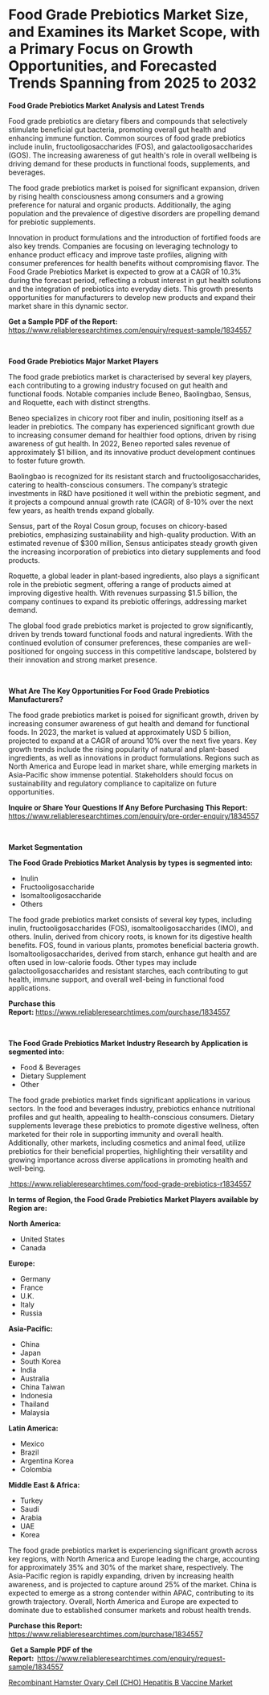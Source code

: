 <p><h1>Food Grade Prebiotics Market Size, and Examines its Market Scope, with a Primary Focus on Growth Opportunities, and Forecasted Trends Spanning from 2025 to 2032</h1></p><p><strong>Food Grade Prebiotics Market Analysis and Latest Trends</strong></p>
<p><p>Food grade prebiotics are dietary fibers and compounds that selectively stimulate beneficial gut bacteria, promoting overall gut health and enhancing immune function. Common sources of food grade prebiotics include inulin, fructooligosaccharides (FOS), and galactooligosaccharides (GOS). The increasing awareness of gut health's role in overall wellbeing is driving demand for these products in functional foods, supplements, and beverages.</p><p>The food grade prebiotics market is poised for significant expansion, driven by rising health consciousness among consumers and a growing preference for natural and organic products. Additionally, the aging population and the prevalence of digestive disorders are propelling demand for prebiotic supplements. </p><p>Innovation in product formulations and the introduction of fortified foods are also key trends. Companies are focusing on leveraging technology to enhance product efficacy and improve taste profiles, aligning with consumer preferences for health benefits without compromising flavor. The Food Grade Prebiotics Market is expected to grow at a CAGR of 10.3% during the forecast period, reflecting a robust interest in gut health solutions and the integration of prebiotics into everyday diets. This growth presents opportunities for manufacturers to develop new products and expand their market share in this dynamic sector.</p></p>
<p><strong>Get a Sample PDF of the Report:&nbsp;</strong> <a href="https://www.reliableresearchtimes.com/enquiry/request-sample/1834557?utm_campaign=3269&utm_medium=2&utm_source=Github&utm_content=ia&utm_term=09032025&utm_id=food-grade-prebiotics">https://www.reliableresearchtimes.com/enquiry/request-sample/1834557</a></p>
<p>&nbsp;</p>
<p><strong>Food Grade Prebiotics Major Market Players</strong></p>
<p><p>The food grade prebiotics market is characterised by several key players, each contributing to a growing industry focused on gut health and functional foods. Notable companies include Beneo, Baolingbao, Sensus, and Roquette, each with distinct strengths.</p><p>Beneo specializes in chicory root fiber and inulin, positioning itself as a leader in prebiotics. The company has experienced significant growth due to increasing consumer demand for healthier food options, driven by rising awareness of gut health. In 2022, Beneo reported sales revenue of approximately $1 billion, and its innovative product development continues to foster future growth.</p><p>Baolingbao is recognized for its resistant starch and fructooligosaccharides, catering to health-conscious consumers. The company’s strategic investments in R&D have positioned it well within the prebiotic segment, and it projects a compound annual growth rate (CAGR) of 8-10% over the next few years, as health trends expand globally.</p><p>Sensus, part of the Royal Cosun group, focuses on chicory-based prebiotics, emphasizing sustainability and high-quality production. With an estimated revenue of $300 million, Sensus anticipates steady growth given the increasing incorporation of prebiotics into dietary supplements and food products.</p><p>Roquette, a global leader in plant-based ingredients, also plays a significant role in the prebiotic segment, offering a range of products aimed at improving digestive health. With revenues surpassing $1.5 billion, the company continues to expand its prebiotic offerings, addressing market demand.</p><p>The global food grade prebiotics market is projected to grow significantly, driven by trends toward functional foods and natural ingredients. With the continued evolution of consumer preferences, these companies are well-positioned for ongoing success in this competitive landscape, bolstered by their innovation and strong market presence.</p></p>
<p>&nbsp;</p>
<p><strong>What Are The Key Opportunities For Food Grade Prebiotics Manufacturers?</strong></p>
<p><p>The food grade prebiotics market is poised for significant growth, driven by increasing consumer awareness of gut health and demand for functional foods. In 2023, the market is valued at approximately USD 5 billion, projected to expand at a CAGR of around 10% over the next five years. Key growth trends include the rising popularity of natural and plant-based ingredients, as well as innovations in product formulations. Regions such as North America and Europe lead in market share, while emerging markets in Asia-Pacific show immense potential. Stakeholders should focus on sustainability and regulatory compliance to capitalize on future opportunities.</p></p>
<p><strong>Inquire or Share Your Questions If Any Before Purchasing This Report:</strong> <a href="https://www.reliableresearchtimes.com/enquiry/pre-order-enquiry/1834557?utm_campaign=3269&utm_medium=2&utm_source=Github&utm_content=ia&utm_term=09032025&utm_id=food-grade-prebiotics">https://www.reliableresearchtimes.com/enquiry/pre-order-enquiry/1834557</a></p>
<p>&nbsp;</p>
<p><strong>Market Segmentation</strong></p>
<p><strong>The Food Grade Prebiotics Market Analysis by types is segmented into:</strong></p>
<p><ul><li>Inulin</li><li>Fructooligosaccharide</li><li>Isomaltooligosaccharide</li><li>Others</li></ul></p>
<p><p>The food grade prebiotics market consists of several key types, including inulin, fructooligosaccharides (FOS), isomaltooligosaccharides (IMO), and others. Inulin, derived from chicory roots, is known for its digestive health benefits. FOS, found in various plants, promotes beneficial bacteria growth. Isomaltooligosaccharides, derived from starch, enhance gut health and are often used in low-calorie foods. Other types may include galactooligosaccharides and resistant starches, each contributing to gut health, immune support, and overall well-being in functional food applications.</p></p>
<p><strong>Purchase this Report:&nbsp;</strong><a href="https://www.reliableresearchtimes.com/purchase/1834557?utm_campaign=3269&utm_medium=2&utm_source=Github&utm_content=ia&utm_term=09032025&utm_id=food-grade-prebiotics">https://www.reliableresearchtimes.com/purchase/1834557</a></p>
<p>&nbsp;</p>
<p><strong>The Food Grade Prebiotics Market Industry Research by Application is segmented into:</strong></p>
<p><ul><li>Food & Beverages</li><li>Dietary Supplement</li><li>Other</li></ul></p>
<p><p>The food grade prebiotics market finds significant applications in various sectors. In the food and beverages industry, prebiotics enhance nutritional profiles and gut health, appealing to health-conscious consumers. Dietary supplements leverage these prebiotics to promote digestive wellness, often marketed for their role in supporting immunity and overall health. Additionally, other markets, including cosmetics and animal feed, utilize prebiotics for their beneficial properties, highlighting their versatility and growing importance across diverse applications in promoting health and well-being.</p></p>
<p><a href="https://www.reliableresearchtimes.com/food-grade-prebiotics-r1834557?utm_campaign=3269&utm_medium=2&utm_source=Github&utm_content=ia&utm_term=09032025&utm_id=food-grade-prebiotics">&nbsp;https://www.reliableresearchtimes.com/food-grade-prebiotics-r1834557</a></p>
<p><strong>In terms of Region, the Food Grade Prebiotics Market Players available by Region are:</strong></p>
<p>
    <p> <strong> North America: </strong>
        <ul>
            <li>United States</li>
            <li>Canada</li>
        </ul>
        </p> 
    <p> <strong> Europe: </strong>
        <ul>
            <li>Germany</li>
            <li>France</li>
            <li>U.K.</li>
            <li>Italy</li>
            <li>Russia</li>
        </ul>
        </p> 
    <p> <strong> Asia-Pacific: </strong>
        <ul>
            <li>China</li>
            <li>Japan</li>
            <li>South Korea</li>
            <li>India</li>
            <li>Australia</li>
            <li>China Taiwan</li>
            <li>Indonesia</li>
            <li>Thailand</li>
            <li>Malaysia</li>
        </ul>
        </p> 
    <p> <strong> Latin America: </strong>
        <ul>
            <li>Mexico</li>
            <li>Brazil</li>
            <li>Argentina Korea</li>
            <li>Colombia</li>
        </ul>
        </p> 
    <p> <strong> Middle East & Africa: </strong>
        <ul>
            <li>Turkey</li>
            <li>Saudi</li>
            <li>Arabia</li>
            <li>UAE</li>
            <li>Korea</li>
        </ul>
    </p>
    </p>
<p><p>The food grade prebiotics market is experiencing significant growth across key regions, with North America and Europe leading the charge, accounting for approximately 35% and 30% of the market share, respectively. The Asia-Pacific region is rapidly expanding, driven by increasing health awareness, and is projected to capture around 25% of the market. China is expected to emerge as a strong contender within APAC, contributing to its growth trajectory. Overall, North America and Europe are expected to dominate due to established consumer markets and robust health trends.</p></p>
<p><strong>Purchase this Report: </strong><a href="https://www.reliableresearchtimes.com/purchase/1834557?utm_campaign=3269&utm_medium=2&utm_source=Github&utm_content=ia&utm_term=09032025&utm_id=food-grade-prebiotics">https://www.reliableresearchtimes.com/purchase/1834557</a></p>
<p>&nbsp;<strong>Get a Sample PDF of the Report:&nbsp;&nbsp;</strong><a href="https://www.reliableresearchtimes.com/enquiry/request-sample/1834557?utm_campaign=3269&utm_medium=2&utm_source=Github&utm_content=ia&utm_term=09032025&utm_id=food-grade-prebiotics">https://www.reliableresearchtimes.com/enquiry/request-sample/1834557</a></p>
<p><strong></strong></p>
<p><p><a href="https://github.com/stickkinkel/Market-Research-Report-List-1/blob/main/recombinant-hamster-ovary-cell-cho-hepatitis-b-vaccine-market.md?utm_campaign=3269&utm_medium=2&utm_source=Github&utm_content=ia&utm_term=09032025&utm_id=food-grade-prebiotics">Recombinant Hamster Ovary Cell (CHO) Hepatitis B Vaccine Market</a></p></p>